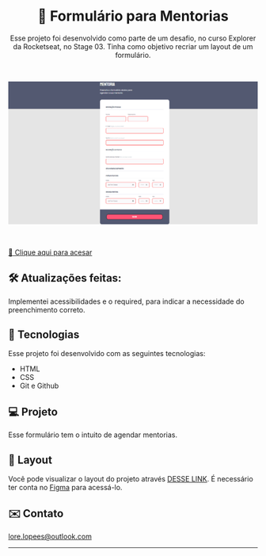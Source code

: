 <h1 align="center"> 📑 Formulário para Mentorias </h1>

<p align="center">
Esse projeto foi desenvolvido como parte de um desafio, no curso Explorer da Rocketseat, no Stage 03. Tinha como objetivo recriar um layout de um formulário.
</p>


</p>
<br>
<p align="center">
  <img alt="preview" src=".github/preview.png" widht="100%">
</p>

<br>

[🔗 Clique aqui para acesar](https://lorenalopesm.github.io/formularioMentoria)


## 🛠 Atualizações feitas:

Implementei acessibilidades e o required, para indicar a necessidade do preenchimento correto.

## 🚀 Tecnologias

Esse projeto foi desenvolvido com as seguintes tecnologias:

- HTML 
- CSS
- Git e Github

## 💻 Projeto

Esse formulário tem o intuito de agendar mentorias.

## 🔖 Layout

Você pode visualizar o layout do projeto através [DESSE LINK](https://www.figma.com/file/0htizxUNciOQvIA7Ii4DxZ/Stage-03-Formul%C3%A1rio-intermedi%C3%A1rio-Copy?fuid=1151308321193220970). É necessário ter conta no [Figma](https://figma.com) para acessá-lo.


## ✉️ Contato
lore.lopees@outlook.com

------

